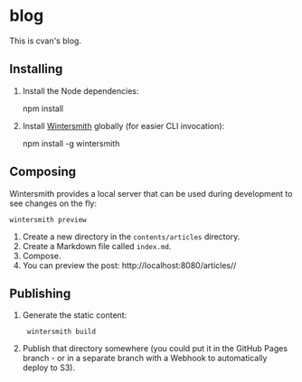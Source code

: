 # blog

This is cvan's blog.


## Installing

1. Install the Node dependencies:

	npm install

2. Install [Wintersmith](https://github.com/jnordberg/wintersmith) globally (for easier CLI invocation):

    npm install -g wintersmith


## Composing

Wintersmith provides a local server that can be used during development to see changes on the fly:

    wintersmith preview

1. Create a new directory in the `contents/articles` directory.
2. Create a Markdown file called `index.md`.
3. Compose.
4. You can preview the post: http://localhost:8080/articles/<my-article-slug>/


## Publishing

1. Generate the static content:

	    wintersmith build

2. Publish that directory somewhere (you could put it in the GitHub Pages branch - or in a separate branch with a Webhook to automatically deploy to S3).
